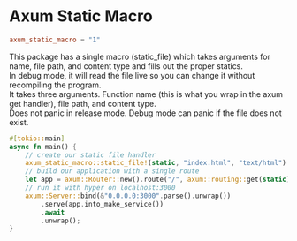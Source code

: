 # Axum Static Macro
```toml
axum_static_macro = "1"
```
This package has a single macro (static_file) which takes arguments for name, file path, and content type and fills out the proper statics. \
In debug mode, it will read the file live so you can change it without recompiling the program. \
It takes three arguments. Function name (this is what you wrap in the axum get handler), file path, and content type. \
Does not panic in release mode. Debug mode can panic if the file does not exist.

```rust
#[tokio::main]
async fn main() {
    // create our static file handler
    axum_static_macro::static_file!(static, "index.html", "text/html")
    // build our application with a single route
    let app = axum::Router::new().route("/", axum::routing::get(static));
    // run it with hyper on localhost:3000
    axum::Server::bind(&"0.0.0.0:3000".parse().unwrap())
        .serve(app.into_make_service())
        .await
        .unwrap();
}
```